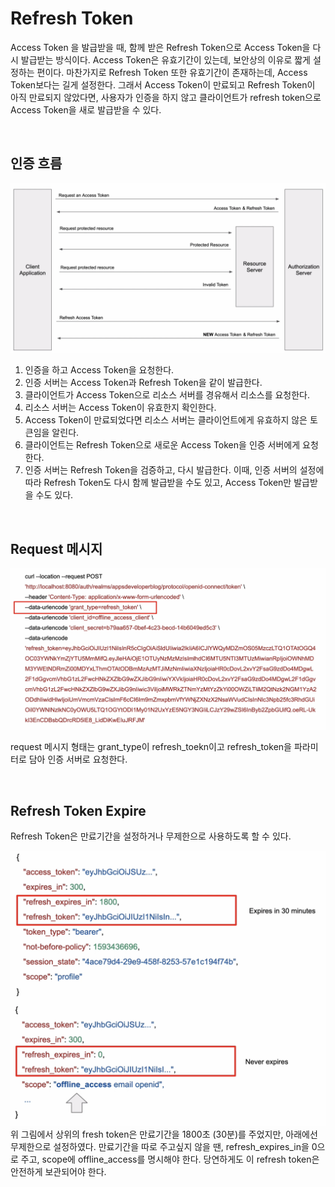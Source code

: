 # Refresh Token

Access Token 을 발급받을 때, 함께 받은 Refresh Token으로 Access Token을 다시 발급받는 방식이다. Access Token은 유효기간이 있는데, 보안상의 이유로 짧게 설정하는 편이다. 마찬가지로 Refresh Token 또한 유효기간이 존재하는데, Access Token보다는 길게 설정한다. 그래서 Access Token이 만료되고 Refresh Token이 아직 만료되지 않았다면, 사용자가 인증을 하지 않고 클라이언트가 refresh token으로 Access Token을 새로 발급받을 수 있다.

<br/>

## 인증 흐름

<img src="images/refresh/flow.png">

1. 인증을 하고 Access Token을 요청한다.
2. 인증 서버는 Access Token과 Refresh Token을 같이 발급한다.
3. 클라이언트가 Access Token으로 리소스 서버를 경유해서 리소스를 요청한다.
4. 리소스 서버는 Access Token이 유효한지 확인한다.
5. Access Token이 만료되었다면 리소스 서버는 클라이언트에게 유효하지 않은 토큰임을 알린다.
6. 클라이언트는 Refresh Token으로 새로운 Access Token을 인증 서버에게 요청한다.
7. 인증 서버는 Refresh Token을 검증하고, 다시 발급한다. 이때, 인증 서버의 설정에 따라 Refresh Token도 다시 함께 발급받을 수도 있고, Access Token만 발급받을 수도 있다.

<br/>

## Request 메시지

<img src="images/refresh/request.png">

request 메시지 형태는 grant_type이 refresh_toekn이고 refresh_token을 파라미터로 담아 인증 서버로 요청한다.

<br/>

## Refresh Token Expire

Refresh Token은 만료기간을 설정하거나 무제한으로 사용하도록 할 수 있다.

<img src="images/refresh/refresh token expire.png">
위 그림에서 상위의 fresh token은 만료기간을 1800초 (30분)를 주었지만, 아래에선 무제한으로 설정하였다. 만료기간을 따로 주고싶지 않을 땐, refresh_expires_in을 0으로 주고, scope에 offline_access를 명시해야 한다. 당연하게도 이 refresh token은 안전하게 보관되어야 한다.

